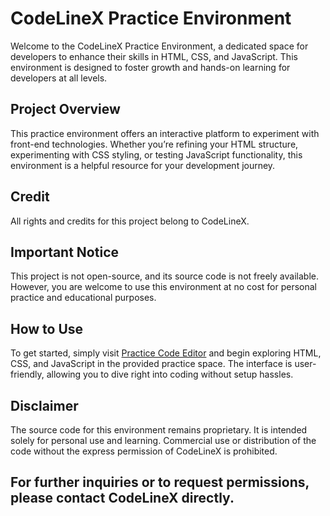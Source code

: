 # CodeLineX Practice Environment

Welcome to the CodeLineX Practice Environment, a dedicated space for developers to enhance their skills in HTML, CSS, and JavaScript. This environment is designed to foster growth and hands-on learning for developers at all levels.

## Project Overview

This practice environment offers an interactive platform to experiment with front-end technologies. Whether you’re refining your HTML structure, experimenting with CSS styling, or testing JavaScript functionality, this environment is a helpful resource for your development journey.

## Credit

All rights and credits for this project belong to CodeLineX.

## Important Notice

This project is not open-source, and its source code is not freely available. However, you are welcome to use this environment at no cost for personal practice and educational purposes.

## How to Use

To get started, simply visit [Practice Code Editor](https://codelinex-basic-practice-editor.netlify.app/) and begin exploring HTML, CSS, and JavaScript in the provided practice space. The interface is user-friendly, allowing you to dive right into coding without setup hassles.

## Disclaimer

The source code for this environment remains proprietary. It is intended solely for personal use and learning. Commercial use or distribution of the code without the express permission of CodeLineX is prohibited.

## For further inquiries or to request permissions, please contact CodeLineX directly.
